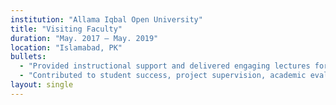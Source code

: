 ```yaml
---
institution: "Allama Iqbal Open University"
title: "Visiting Faculty"
duration: "May. 2017 – May. 2019"
location: "Islamabad, PK"
bullets:
  - "Provided instructional support and delivered engaging lectures for graduate and undergraduate programs, integrating innovative teaching methodologies to enhance student learning outcomes."
  - "Contributed to student success, project supervision, academic evaluation and grading."
layout: single
---
```

